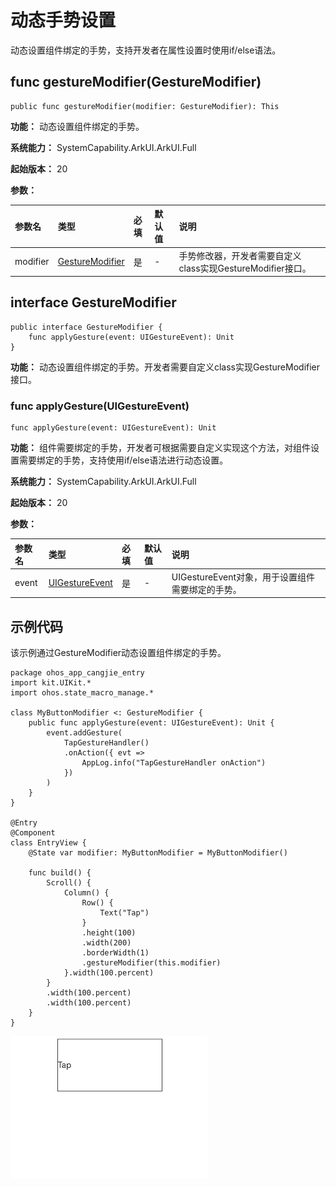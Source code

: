 # 动态手势设置

动态设置组件绑定的手势，支持开发者在属性设置时使用if/else语法。

## func gestureModifier(GestureModifier)

```cangjie
public func gestureModifier(modifier: GestureModifier): This
```

**功能：** 动态设置组件绑定的手势。

**系统能力：** SystemCapability.ArkUI.ArkUI.Full

**起始版本：** 20

**参数：**

|参数名|类型|必填|默认值|说明|
|:---|:---|:---|:---|:---|
|modifier|[GestureModifier](#interface-gesturemodifier)|是|-|手势修改器，开发者需要自定义class实现GestureModifier接口。|

## interface GestureModifier

```cangjie
public interface GestureModifier {
    func applyGesture(event: UIGestureEvent): Unit
}
```

**功能：** 动态设置组件绑定的手势。开发者需要自定义class实现GestureModifier接口。

### func applyGesture(UIGestureEvent)

```cangjie
func applyGesture(event: UIGestureEvent): Unit
```

**功能：** 组件需要绑定的手势，开发者可根据需要自定义实现这个方法，对组件设置需要绑定的手势，支持使用if/else语法进行动态设置。

**系统能力：** SystemCapability.ArkUI.ArkUI.Full

**起始版本：** 20

**参数：**

|参数名|类型|必填|默认值|说明|
|:---|:---|:---|:---|:---|
|event|[UIGestureEvent](./cj-universal-gesture-handle.md#class-uigestureevent)|是|-|UIGestureEvent对象，用于设置组件需要绑定的手势。|

## 示例代码

该示例通过GestureModifier动态设置组件绑定的手势。

<!-- run -->

```cangjie
package ohos_app_cangjie_entry
import kit.UIKit.*
import ohos.state_macro_manage.*

class MyButtonModifier <: GestureModifier {
    public func applyGesture(event: UIGestureEvent): Unit {
        event.addGesture(
            TapGestureHandler()
            .onAction({ evt =>
                AppLog.info("TapGestureHandler onAction")
            })
        )
    }
}

@Entry
@Component
class EntryView {
    @State var modifier: MyButtonModifier = MyButtonModifier()

    func build() {
        Scroll() {
            Column() {
                Row() {
                    Text("Tap")
                }
                .height(100)
                .width(200)
                .borderWidth(1)
                .gestureModifier(this.modifier)
            }.width(100.percent)
        }
        .width(100.percent)
        .width(100.percent)
    }
}
```

![dynamic_gestures](./figures/Dynamic_gestures.png)
